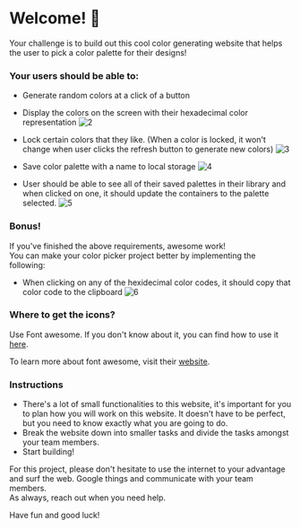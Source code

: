 # Welcome! 👋

Your challenge is to build out this cool color generating website that helps the user to pick a color palette for their designs!

### Your users should be able to:
- Generate random colors at a click of a button
- Display the colors on the screen with their hexadecimal color representation
![2](https://user-images.githubusercontent.com/32653855/117524495-30ad9600-afc6-11eb-84ad-2fe377303b63.png)

- Lock certain colors that they like. (When a color is locked, it won't change when user clicks the refresh button to generate new colors)
![3](https://user-images.githubusercontent.com/32653855/117524628-c6492580-afc6-11eb-8a58-8460081ad5ec.png)

- Save color palette with a name to local storage
![4](https://user-images.githubusercontent.com/32653855/117524683-0b6d5780-afc7-11eb-9e55-9be924180067.png)

- User should be able to see all of their saved palettes in their library and when clicked on one, it should update the containers to the palette selected.
 ![5](https://user-images.githubusercontent.com/32653855/117524756-83d41880-afc7-11eb-9cd7-5976457155ba.png)



### Bonus!
If you've finished the above requirements, awesome work!<br>
You can make your color picker project better by implementing the following:
- When clicking on any of the hexidecimal color codes, it should copy that color code to the clipboard
![6](https://user-images.githubusercontent.com/32653855/117526725-981c1380-afcf-11eb-93ca-0f6d825a3542.png)


### Where to get the icons?
Use Font awesome. If you don't know about it, you can find how to use it [here](https://www.w3schools.com/icons/fontawesome_icons_intro.asp). 

To learn more about font awesome, visit their [website](https://fontawesome.com/).



### **Instructions**
- There's a lot of small functionalities to this website, it's important for you to plan how you will work on this website. It doesn't have to be perfect, but you need to know exactly what you are going to do.
- Break the website down into smaller tasks and divide the tasks amongst your team members.
- Start building!



For this project, please don't hesitate to use the internet to your advantage and surf the web. Google things and communicate with your team members.<br>
As always, reach out when you need help.


Have fun and good luck!
